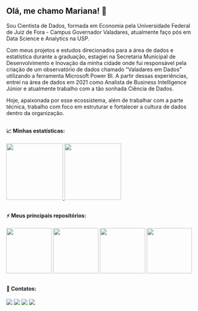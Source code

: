 ## Olá, me chamo Mariana! :cherry_blossom:

Sou Cientista de Dados, formada em Economia pela Universidade Federal de Juiz de Fora - Campus Governador Valadares, atualmente faço pós em Data Science e Analytics na USP. 

Com meus projetos e estudos direcionados para a área de dados e estatística durante a graduação, estagiei na Secretaria Municipal de Desenvolvimento e Inovação da minha cidade onde fui responsável pela criação de um observatório de dados chamado "Valadares em Dados" utilizando a ferramenta Microsoft Power BI. A partir dessas experiências, entrei na área de dados em 2021 como Analista de Business Intelligence Júnior e atualmente trabalho com a tão sonhada Ciência de Dados. 

Hoje, apaixonada por esse ecossistema, além de trabalhar com a parte técnica, trabalho com foco em estruturar e fortalecer a cultura de dados dentro da organização.
##

#### 📈 Minhas estatísticas:
<div>
<a href="https://github.com/maricae">
  <img height="150em" src="https://github-readme-stats.vercel.app/api?username=maricae&show_icons=true&count_private=true&theme=panda"/>
  <img height="150em" src="https://github-readme-stats.vercel.app/api/top-langs/?username=maricae&layout=compact&langs_count=8&theme=panda"/>
</a>
</div>

## 
  
#### ⚡ Meus principais repositórios:
<a href="https://github.com/maricae/classificacao-produtos">
  <img height="120em" src="https://github-readme-stats.vercel.app/api/pin/?username=maricae&repo=classificacao-produtos&theme=panda" /></a>

<a href="https://github.com/maricae/remocao-outliers">
  <img height="120em" src="https://github-readme-stats.vercel.app/api/pin/?username=maricae&repo=remocao-outliers&theme=panda" /></a>

<a href="https://github.com/maricae/Clustering-R">
  <img height="120em" src="https://github-readme-stats.vercel.app/api/pin/?username=maricae&repo=Clustering-R&theme=panda" /></a>

<a href="https://github.com/karinnecristina/Engenharia_de_Dados">
  <img height="120em" src="https://github-readme-stats.vercel.app/api/pin/?username=maricae&repo=Data_ingestion_R&theme=panda" /></a>
  
##

#### 📲 Contatos:
<div>
  <a href="https://www.linkedin.com/in/mariana-caetano-vidal/" target="_blank">
    <img src="https://img.shields.io/badge/-LinkedIn-%230077B5?style=for-the-badge&logo=linkedin&logoColor=white" target="_blank"></a>
  <a href="https://medium.com/@maricae26" target="_blank">
    <img src="https://img.shields.io/badge/Medium-12100E?style=for-the-badge&logo=medium&logoColor=white" target="_blank"></a>
  <a href="https://www.kaggle.com/marianacaetano" target="_blank">
    <img src="https://img.shields.io/badge/Kaggle-20BEFF?style=for-the-badge&logo=Kaggle&logoColor=white" target="_blank"></a> 
  <a href="https://public.tableau.com/app/profile/mariana.caetano.vidal2657/vizzes" target="_blank">
    <img src="https://img.shields.io/badge/Tableau-E97627?style=for-the-badge&logo=Tableau&logoColor=white" target="_blank"></a> 
</div> 
